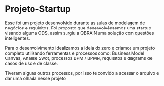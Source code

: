 # Projeto-Startup
Esse foi um projeto desenvolvido durante as aulas de modelagem de negócios e requisitos. Foi proposto que desenvolvêssemos uma startup visando alguma ODS, assim surgiu a QBRAIN uma solução com questões inteligentes. 

Para o desenvolvimento idealizamos a ideia do zero e criamos um projeto completo utilizando ferramentas e processos como: Business Model Canvas, Analise Swot, processos BPM / BPMN, requisitos e diagrams de casos de uso e de classe. 

Tiveram alguns outros processos, por isso te convido a acessar o arquivo e dar uma olhada nesse projeto.
